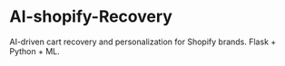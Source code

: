 # AI-shopify-Recovery
AI-driven cart recovery and personalization for Shopify brands. Flask + Python + ML.
